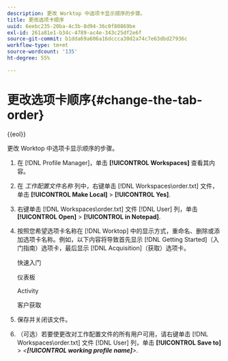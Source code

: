 ```yaml
---
description: 更改 Worktop 中选项卡显示顺序的步骤。
title: 更改选项卡顺序
uuid: 6eebc235-20ba-4c3b-8d94-36c0f80869be
exl-id: 261a81e1-b34c-4789-ac4e-343c25df2e6f
source-git-commit: b1dda69a606a16dccca30d2a74c7e63dbd27936c
workflow-type: tm+mt
source-wordcount: '135'
ht-degree: 55%

---
```


# 更改选项卡顺序{#change-the-tab-order}

{{eol}}

更改 Worktop 中选项卡显示顺序的步骤。

1. 在 [!DNL Profile Manager]，单击 **[!UICONTROL Workspaces]** 查看其内容。
1. 在 *工作配置文件名称* 列中，右键单击 [!DNL Workspaces\order.txt] 文件，单击 **[!UICONTROL Make Local]** > **[!UICONTROL Yes]**.
1. 右键单击 [!DNL Workspaces\order.txt] 文件 [!DNL User] 列，单击 **[!UICONTROL Open]** > **[!UICONTROL in Notepad]**.
1. 按照您希望选项卡名称在 [!DNL Worktop] 中的显示方式，重命名、删除或添加选项卡名称。例如，以下内容将导致首先显示 [!DNL Getting Started]（入门指南）选项卡，最后显示 [!DNL Acquisition]（获取）选项卡。

   快速入门

   仪表板

   Activity

   客户获取

1. 保存并关闭该文件。
1. （可选）若要使更改对工作配置文件的所有用户可用，请右键单击 [!DNL Workspaces\order.txt] 文件 [!DNL User] 列，单击 **[!UICONTROL Save to]** > *&lt;**[!UICONTROL working profile name]**>*.
